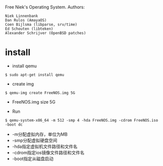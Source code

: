 Free Niek's Operating System.
Authors:

    Niek Linnenbank
    Dan Rulos (AmayaOS)
    Coen Bijlsma (libparse, srv/time)
    Ed Schouten (libteken)
    Alexander Schrijver (OpenBSD patches)

# install
- install qemu
``` shell
$ sudo apt-get install qemu
```
- create img
``` shell
$ qemu-img create FreeNOS.img 5G
```
* FreeNOS.img size 5G
- Run
``` shell
$ qemu-system-x86_64 -m 512 -smp 4 -hda FreeNOS.img -cdrom FreeNOS.iso -boot dc
```
* -m分配虚拟内存，单位为MB
* -smp分配虚拟硬盘空间
* -hda指定虚拟机文件路径和文件名
* -cdrom指定ios镜像文件路径和文件名
* -boot指定从磁盘启动
